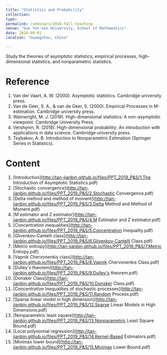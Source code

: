 ```yaml
---
title: "Statistics and Probability"
collection: 
type: 
permalink: /seminars/2018-fall-teaching
venue: "Sun Yat-sen University, School of Mathematics"
date: 2018-09-01
location: "Guangzhou, China"

---         
```


Study the theories of asymptotic statistics, empirical processes, high-dimensional statistics, and nonparametric statistics.

Reference
======

1. Van der Vaart, A. W. (2000). Asymptotic statistics. Cambridge university press.
2. Van de Geer, S. A., & van de Geer, S. (2000). Empirical Processes in M-estimation. Cambridge university press.
3. Wainwright, M. J. (2019). High-dimensional statistics: A non-asymptotic viewpoint. Cambridge University Press.
4. Vershynin, R. (2018). High-dimensional probability: An introduction with applications in data science. Cambridge university press.
5. Tsybakov, A. B. Introduction to Nonparametric Estimation (Springer Series in Statistics).

Content 
======
1. [Introduction](http://tan-jianbin.github.io/files/PPT_2019_P&S/1.The Introduction of Asymptotic Statistics.pdf)
2. [Stochastic convergence](http://tan-jianbin.github.io/files/PPT_2019_P&S/2.Stochastic Convergence.pdf)
3. [Delta method and method of moment](http://tan-jianbin.github.io/files/PPT_2019_P&S/3.Delta Method and Method of Moment.pdf)
4. [M estimator and Z estimator](http://tan-jianbin.github.io/files/PPT_2019_P&S/4.M Estimator and Z estimator.pdf)
5. [Concentration inequalities](http://tan-jianbin.github.io/files/PPT_2019_P&S/5.Concentration Inequality.pdf)
6. [Glivenkov-Cantelli class](http://tan-jianbin.github.io/files/PPT_2019_P&S/6.Glivenkov-Cantelli Class.pdf)
7. [Metric entropy](http://tan-jianbin.github.io/files/PPT_2019_P&S/7.Metric Entropy.pdf)
8. [Vapnik Chervonenkis class](http://tan-jianbin.github.io/files/PPT_2019_P&S/8.Vapnik Chervonenkis Class.pdf)
9. [Dulley's theorem](http://tan-jianbin.github.io/files/PPT_2019_P&S/9.Dulley's theorem.pdf)
10. [Donsker Class](http://tan-jianbin.github.io/files/PPT_2019_P&S/10.Donsker Class.pdf)
11. [Concentration Inequalities of stochastic processes](http://tan-jianbin.github.io/files/PPT_2019_P&S/11.Random Process.pdf)
12. [Sparse linear model in high dimension](http://tan-jianbin.github.io/files/PPT_2019_P&S/12.Sparse Linear Models in High Dimensions.pdf)
13. [Nonparametric least square](http://tan-jianbin.github.io/files/PPT_2019_P&S/13.Nonparametric Least Square Bound.pdf)
14. [Local polynomial regression](http://tan-jianbin.github.io/files/PPT_2019_P&S/14.Kernel-Based Estimators.pdf)
15. [Minimax lower bound](http://tan-jianbin.github.io/files/PPT_2019_P&S/15.Minimax Lower Bound.pdf)
